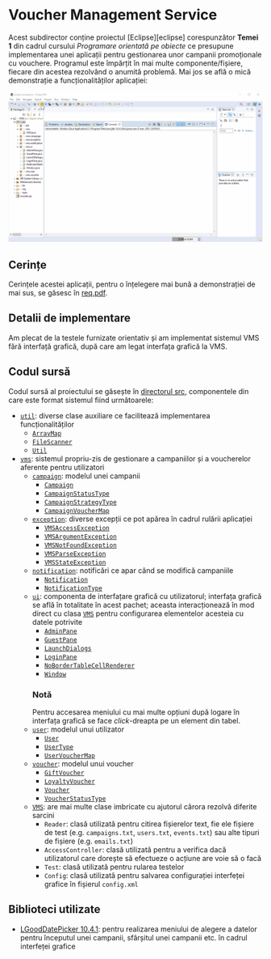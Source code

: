 [demo]: doc/demo.gif

[req-pdf]: req/req.pdf

[src]: src/
[util]: src/util/
[array-map-java]: src/util/ArrayMap.java
[file-scanner-java]: src/util/FileScanner.java
[util-java]: src/util/Util.java
[vms]: src/vms/
[campaign]: src/vms/campaign/
[campaign-java]: src/vms/campaign/Campaign.java
[campaign-status-type-java]: src/vms/campaign/CampaignStatusType.java
[campaign-strategy-type-java]: src/vms/campaign/CampaignStrategyType.java
[campaign-voucher-map-java]: src/vms/campaign/CampaignVoucherMap.java
[exception-java]: src/vms/exception/
[vms-access-exception-java]: src/vms/exception/VMSAccessException.java
[vms-argument-exception-java]: src/vms/exception/VMSArgumentException.java
[vms-not-found-exception-java]: src/vms/exception/VMSNotFoundException.java
[vms-parse-exception-java]: src/vms/exception/VMSParseException.java
[vms-state-exception-java]: src/vms/exception/VMSStateException.java
[notification]: src/vms/notification/
[notification-java]: src/vms/notification/Notification.java
[notification-type-java]: src/vms/notification/NotificationType.java
[ui]: src/vms/ui/
[admin-pane-java]: src/vms/ui/AdminPane.java
[guest-pane-java]: src/vms/ui/GuestPane.java
[launch-dialogs-java]: src/vms/ui/LaunchDialogs.java
[login-pane-java]: src/vms/ui/LoginPane.java
[no-border-table-cell-renderer-java]: src/vms/ui/NoBorderTableCellRenderer.java
[window-java]: src/vms/ui/Window.java
[user]: src/vms/user/
[user-java]: src/vms/user/User.java
[user-type-java]: src/vms/user/UserType.java
[user-voucher-map-java]: src/vms/user/UserVoucherMap.java
[voucher]: src/vms/voucher/
[gift-voucher-java]: src/vms/voucher/GiftVoucher.java
[loyalty-voucher-java]: src/vms/voucher/LoyaltyVoucher.java
[voucher-java]: src/vms/voucher/Voucher.java
[voucher-status-type-java]: src/vms/voucher/VoucherStatusType.java
[vms-java]: src/vms/

[lgooddatepicker]: https://github.com/LGoodDatePicker/LGoodDatePicker

# Voucher Management Service
Acest subdirector conține proiectul [Eclipse][eclipse] corespunzător **Temei 1** din cadrul cursului _Programare orientată pe obiecte_ ce presupune implementarea unei aplicații pentru gestionarea unor campanii promoționale cu vouchere. Programul este împărțit în mai multe componente/fișiere, fiecare din acestea rezolvând o anumită problemă. Mai jos se află o mică demonstrație a funcționalităților aplicației:

![demo]

## Cerințe
Cerințele acestei aplicații, pentru o înțelegere mai bună a demonstrației de mai sus, se găsesc în [req.pdf][req-pdf].

## Detalii de implementare
Am plecat de la testele furnizate orientativ și am implementat sistemul VMS fără interfață grafică, după care am legat interfața grafică la VMS.

## Codul sursă
Codul sursă al proiectului se găsește în [directorul src][src], componentele din care este format sistemul fiind următoarele:
* [`util`][util]: diverse clase auxiliare ce facilitează implementarea funcționalităților
  * [`ArrayMap`][array-map-java]
  * [`FileScanner`][file-scanner-java]
  * [`Util`][util-java]
* [`vms`][vms]: sistemul propriu-zis de gestionare a campaniilor și a voucherelor aferente pentru utilizatori
  * [`campaign`][campaign]: modelul unei campanii
    * [`Campaign`][campaign-java]
    * [`CampaignStatusType`][campaign-status-type-java]
    * [`CampaignStrategyType`][campaign-strategy-type-java]
    * [`CampaignVoucherMap`][campaign-voucher-map-java]
  * [`exception`][exception-java]: diverse excepții ce pot apărea în cadrul rulării aplicației
    * [`VMSAccessException`][vms-access-exception-java]
    * [`VMSArgumentException`][vms-argument-exception-java]
    * [`VMSNotFoundException`][vms-not-found-exception-java]
    * [`VMSParseException`][vms-parse-exception-java]
    * [`VMSStateException`][vms-state-exception-java]
  * [`notification`][notification]: notificări ce apar când se modifică campaniile
    * [`Notification`][notification-java]
    * [`NotificationType`][notification-type-java]
  * [`ui`][ui]: componenta de interfațare grafică cu utilizatorul; interfața grafică se află în totalitate în acest pachet; aceasta interacționează în mod direct cu clasa [`VMS`][vms-java] pentru
configurarea elementelor acesteia cu datele potrivite
    * [`AdminPane`][admin-pane-java]
    * [`GuestPane`][guest-pane-java]
    * [`LaunchDialogs`][launch-dialogs-java]
    * [`LoginPane`][login-pane-java]
    * [`NoBorderTableCellRenderer`][no-border-table-cell-renderer-java]
    * [`Window`][window-java]
    ### Notă
    Pentru accesarea meniului cu mai multe opțiuni după logare în interfața grafică se face _click_-dreapta pe un element din tabel.
  * [`user`][user]: modelul unui utilizator
    * [`User`][user-java]
    * [`UserType`][user-type-java]
    * [`UserVoucherMap`][user-voucher-map-java]
  * [`voucher`][voucher]: modelul unui voucher
    * [`GiftVoucher`][gift-voucher-java]
    * [`LoyaltyVoucher`][loyalty-voucher-java]
    * [`Voucher`][voucher-java]
    * [`VoucherStatusType`][voucher-status-type-java]
  * [`VMS`][vms-java]: are mai multe clase imbricate cu ajutorul cărora rezolvă diferite sarcini
    * `Reader`: clasă utilizată pentru citirea fișierelor text, fie ele fișiere de test (e.g. `campaigns.txt`, `users.txt`, `events.txt`) sau alte tipuri de fișiere (e.g. `emails.txt`)
    * `AccessController`: clasă utilizată pentru a verifica dacă utilizatorul care dorește să efectueze o acțiune are voie să o facă
    * `Test`: clasă utilizată pentru rularea testelor
    * `Config`: clasă utilizată pentru salvarea configurației interfeței grafice în fișierul `config.xml`

## Biblioteci utilizate
* [LGoodDatePicker 10.4.1][lgooddatepicker]: pentru realizarea meniului de alegere a datelor pentru
      începutul unei campanii, sfârșitul unei campanii etc. în cadrul interfeței grafice
